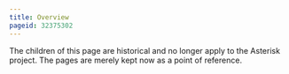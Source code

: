 ```yaml
---
title: Overview
pageid: 32375302
---
```


The children of this page are historical and no longer apply to the Asterisk project. The pages are merely kept now as a point of reference.

